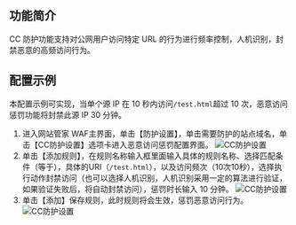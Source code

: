 ## 功能简介
CC 防护功能支持对公网用户访问特定 URL 的行为进行频率控制，人机识别，封禁恶意的高频访问行为。

## 配置示例 
本配置示例可实现，当单个源 IP 在 10 秒内访问` /test.html `超过 10 次，恶意访问惩罚功能将封禁此源 IP 30 分钟。
 
1. 进入网站管家 WAF主界面，单击【防护设置】，单击需要防护的站点域名，单击【CC防护设置】选项卡进入恶意访问惩罚配置界面。
![CC防护设置](https://mc.qcloudimg.com/static/img/CC_01.png)
2. 单击【添加规则】，在规则名称输入框里面输入具体的规则名称、选择匹配条件（等于），具体的URI（`/test.html`），以及访问频次（10次10秒），选择执行动作封禁访问（也可以选择人机识别，人机识别采用一定的算法进行验证，如果验证失败后，将自动封禁访问），惩罚时长输入 10 分钟。
![CC防护设置](https://mc.qcloudimg.com/static/img/CC_02.png)
3. 单击【添加】保存规则，此时规则将会生效，惩罚恶意访问行为。
![CC防护设置](https://mc.qcloudimg.com/static/img/CC_03.png)

